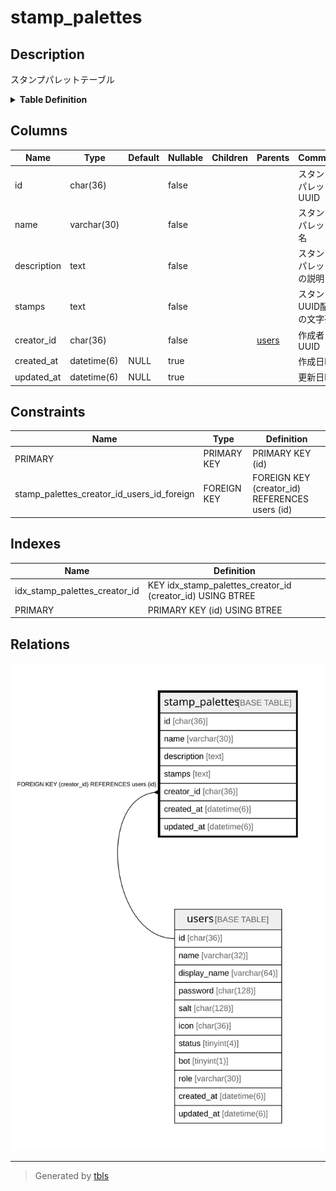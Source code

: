 # stamp_palettes

## Description

スタンプパレットテーブル

<details>
<summary><strong>Table Definition</strong></summary>

```sql
CREATE TABLE `stamp_palettes` (
  `id` char(36) NOT NULL,
  `name` varchar(30) NOT NULL,
  `description` text NOT NULL,
  `stamps` text NOT NULL,
  `creator_id` char(36) NOT NULL,
  `created_at` datetime(6) DEFAULT NULL,
  `updated_at` datetime(6) DEFAULT NULL,
  PRIMARY KEY (`id`),
  KEY `idx_stamp_palettes_creator_id` (`creator_id`),
  CONSTRAINT `stamp_palettes_creator_id_users_id_foreign` FOREIGN KEY (`creator_id`) REFERENCES `users` (`id`) ON DELETE CASCADE ON UPDATE CASCADE
) ENGINE=InnoDB DEFAULT CHARSET=utf8mb4
```

</details>

## Columns

| Name | Type | Default | Nullable | Children | Parents | Comment |
| ---- | ---- | ------- | -------- | -------- | ------- | ------- |
| id | char(36) |  | false |  |  | スタンプパレットUUID |
| name | varchar(30) |  | false |  |  | スタンプパレット名 |
| description | text |  | false |  |  | スタンプパレットの説明 |
| stamps | text |  | false |  |  | スタンプUUID配列の文字列 |
| creator_id | char(36) |  | false |  | [users](users.md) | 作成者UUID |
| created_at | datetime(6) | NULL | true |  |  | 作成日時 |
| updated_at | datetime(6) | NULL | true |  |  | 更新日時 |

## Constraints

| Name | Type | Definition |
| ---- | ---- | ---------- |
| PRIMARY | PRIMARY KEY | PRIMARY KEY (id) |
| stamp_palettes_creator_id_users_id_foreign | FOREIGN KEY | FOREIGN KEY (creator_id) REFERENCES users (id) |

## Indexes

| Name | Definition |
| ---- | ---------- |
| idx_stamp_palettes_creator_id | KEY idx_stamp_palettes_creator_id (creator_id) USING BTREE |
| PRIMARY | PRIMARY KEY (id) USING BTREE |

## Relations

![er](stamp_palettes.svg)

---

> Generated by [tbls](https://github.com/k1LoW/tbls)
